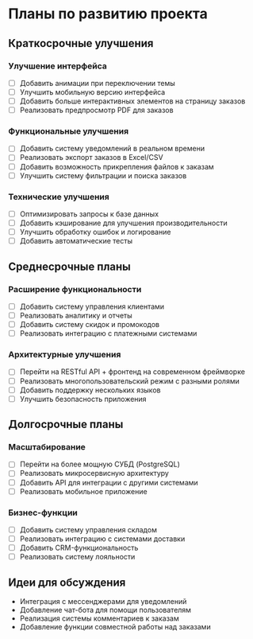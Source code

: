 # Планы по развитию проекта

## Краткосрочные улучшения

### Улучшение интерфейса
- [ ] Добавить анимации при переключении темы
- [ ] Улучшить мобильную версию интерфейса
- [ ] Добавить больше интерактивных элементов на страницу заказов
- [ ] Реализовать предпросмотр PDF для заказов

### Функциональные улучшения
- [ ] Добавить систему уведомлений в реальном времени
- [ ] Реализовать экспорт заказов в Excel/CSV
- [ ] Добавить возможность прикрепления файлов к заказам
- [ ] Улучшить систему фильтрации и поиска заказов

### Технические улучшения
- [ ] Оптимизировать запросы к базе данных
- [ ] Добавить кэширование для улучшения производительности
- [ ] Улучшить обработку ошибок и логирование
- [ ] Добавить автоматические тесты

## Среднесрочные планы

### Расширение функциональности
- [ ] Добавить систему управления клиентами
- [ ] Реализовать аналитику и отчеты
- [ ] Добавить систему скидок и промокодов
- [ ] Реализовать интеграцию с платежными системами

### Архитектурные улучшения
- [ ] Перейти на RESTful API + фронтенд на современном фреймворке
- [ ] Реализовать многопользовательский режим с разными ролями
- [ ] Добавить поддержку нескольких языков
- [ ] Улучшить безопасность приложения

## Долгосрочные планы

### Масштабирование
- [ ] Перейти на более мощную СУБД (PostgreSQL)
- [ ] Реализовать микросервисную архитектуру
- [ ] Добавить API для интеграции с другими системами
- [ ] Реализовать мобильное приложение

### Бизнес-функции
- [ ] Добавить систему управления складом
- [ ] Реализовать интеграцию с системами доставки
- [ ] Добавить CRM-функциональность
- [ ] Реализовать систему лояльности

## Идеи для обсуждения

- Интеграция с мессенджерами для уведомлений
- Добавление чат-бота для помощи пользователям
- Реализация системы комментариев к заказам
- Добавление функции совместной работы над заказами 